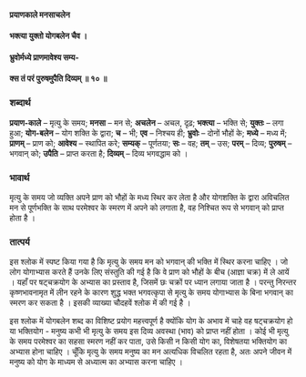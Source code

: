 #### प्रयाणकाले मनसाचलेन
#### भक्त्या युक्तो योगबलेन चैव ।
#### भ्रुवोर्मध्ये प्राणमावेश्य सम्य-
#### क्स तं परं पुरुषमुपैति दिव्यम् ॥ १० ॥

### शब्दार्थ

**प्रयाण-काले** – मृत्यु के समय; **मनसा** – मन से; **अचलेन** – अचल, दृढ़; **भक्त्या** – भक्ति से; **युक्तः** – लगा हुआ; **योग-बलेन** – योग शक्ति के द्वारा; **च** – भी; **एव** – निश्चय ही; **भ्रुवोः** – दोनों भौहों के; **मध्ये** – मध्य में; **प्राणम्** – प्राण को; **आवेश्य** – स्थापित करे; **सम्यक्** – पूर्णतया; **सः** – वह; **तम्** – उस; **परम्** – दिव्य; **पुरुषम्** – भगवान् को; **उपैति** – प्राप्त करता है; **दिव्यम्** – दिव्य भगवद्धाम को ।

### भावार्थ

मृत्यु के समय जो व्यक्ति अपने प्राण को भौहों के मध्य स्थिर कर लेता है और योगशक्ति के द्वारा अविचलित मन से पूर्णभक्ति के साथ परमेश्वर के स्मरण में अपने को लगाता है, वह निश्चित रूप से भगवान् को प्राप्त होता है ।

### तात्पर्य

इस श्लोक में स्पष्ट किया गया है कि मृत्यु के समय मन को भगवान् की भक्ति में स्थिर करना चाहिए । जो लोग योगाभ्यास करते हैं उनके लिए संस्तुति की गई है कि वे प्राण को भौहों के बीच (आज्ञा चक्र) में ले आयें । यहाँ पर षट्चक्रयोग के अभ्यास का प्रस्ताव है, जिसमें छः चक्रों पर ध्यान लगाया जाता है । परन्तु निरन्तर कृष्णभावनामृत में लीन रहने के कारण शुद्ध भक्त भगवत्कृपा से मृत्यु के समय योगाभ्यास के बिना भगवान् का स्मरण कर सकता है । इसकी व्याख्या चौदहवें श्लोक में की गई है ।

इस श्लोक में योगबलेन शब्द का विशिष्ट प्रयोग महत्त्वपूर्ण है क्योंकि योग के अभाव में चाहे वह षट्चक्रयोग हो या भक्तियोग - मनुष्य कभी भी मृत्यु के समय इस दिव्य अवस्था (भाव) को प्राप्त नहीं होता । कोई भी मृत्यु के समय परमेश्वर का सहसा स्मरण नहीं कर पाता, उसे किसी न किसी योग का, विशेषतया भक्तियोग का अभ्यास होना चाहिए । चूँकि मृत्यु के समय मनुष्य का मन अत्यधिक विचलित रहता है, अतः अपने जीवन में मनुष्य को योग के माध्यम से अध्यात्म का अभ्यास करना चाहिए ।